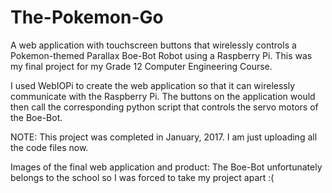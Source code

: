 # The-Pokemon-Go
A web application with touchscreen buttons that wirelessly controls a Pokemon-themed Parallax Boe-Bot Robot using a Raspberry Pi.
This was my final project for my Grade 12 Computer Engineering Course.

I used WebIOPi to create the web application so that it can wirelessly communicate with the Raspberry Pi. The buttons on the
application would then call the corresponding python script that controls the servo motors of the Boe-Bot. 

NOTE: This project was completed in January, 2017. I am just uploading all the code files now.

Images of the final web application and product: 
The Boe-Bot unfortunately belongs to the school so I was forced to take my project apart :(




